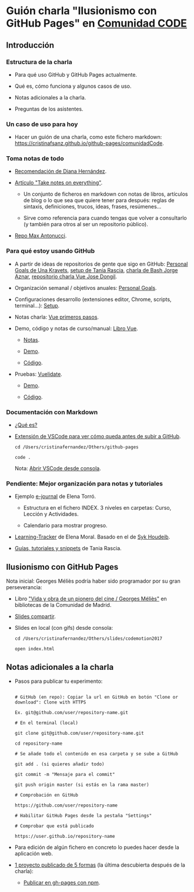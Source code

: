 # Guión charla "Ilusionismo con GitHub Pages" en [Comunidad CODE](https://comunidadcode.com/)

## Introducción

### Estructura de la charla

- Para qué uso GitHub y GitHub Pages actualmente.

- Qué es, cómo funciona y algunos casos de uso.

- Notas adicionales a la charla.

- Preguntas de los asistentes.

### Un caso de uso para hoy

- Hacer un guión de una charla, como este fichero markdown: https://cristinafsanz.github.io/github-pages/comunidadCode.

### Toma notas de todo

- [Recomendación de Diana Hernández](https://twitter.com/IfThenElse__/status/960117304456564736).

- [Artículo "Take notes on everything"](https://dev.to/maxwell_dev/takes-notes-on-everything-3io).

    - Un conjunto de ficheros en markdown con notas de libros, artículos de blog o lo que sea que quiere tener para después: reglas de sintaxis, definiciones, trucos, ideas, frases, resúmenes...

    - Sirve como referencia para cuando tengas que volver a consultarlo (y también para otros al ser un repositorio público).

- [Repo Max Antonucci](https://github.com/maxx1128/Webdev-Study-Notes).

### Para qué estoy usando GitHub

- A partir de ideas de repositorios de gente que sigo en GitHub: [Personal Goals de Una Kravets](https://una.im/personal-goals-guide/), [setup de Tania Rascia](https://github.com/taniarascia/setup), [charla de Bash Jorge Aznar](https://gist.github.com/jorgeatgu/6b1f9bdf8ae9b02ad69d2f7bd039aac9#automatizaci%C3%B3n-con-gulp-y-bash), [repositorio charla Vue Jose Dongil](https://github.com/jdonsan/charla-aprendiendo-vuejs).

- Organización semanal / objetivos anuales: [Personal Goals](https://github.com/cristinafsanz/personal-goals).

- Configuraciones desarrollo (extensiones editor, Chrome, scripts, terminal...): [Setup](https://github.com/cristinafsanz/setup).

- Notas charla: [Vue primeros pasos](https://github.com/cristinafsanz/vuejs-primeros-pasos).

- Demo, código y notas de curso/manual: [Libro Vue](https://github.com/cristinafsanz/vuejs-primeros-pasos/blob/master/libro-vue/README.md).
  
    - [Notas](https://github.com/cristinafsanz/vuejs-primeros-pasos/blob/master/libro-vue/README.md#cap%C3%ADtulo-4-creando-componentes).

    - [Demo](https://cristinafsanz.github.io/vuejs-primeros-pasos/libro-vue/capitulo4/).

    - [Código](https://github.com/cristinafsanz/vuejs-primeros-pasos/tree/master/libro-vue/capitulo4).

- Pruebas: [Vuelidate](https://github.com/cristinafsanz/vuejs-primeros-pasos/blob/master/vue-playground/phone-formatting/vuelidate-example/README.md).

    - [Demo](https://cristinafsanz.github.io/vuejs-primeros-pasos/vue-playground/phone-formatting/vuelidate-example/dist/).

    - [Código](https://github.com/cristinafsanz/vuejs-primeros-pasos/tree/master/vue-playground/phone-formatting/vuelidate-example/src).

### Documentación con Markdown

- [¿Qué es?](https://dev.to/kazz/boost-your-productivity-using-markdown-1be)

- [Extensión de VSCode para ver cómo queda antes de subir a GitHub](https://marketplace.visualstudio.com/items?itemName=hnw.vscode-auto-open-markdown-preview).

    ```
    cd /Users/cristinafernandez/Others/github-pages

    code .

    ```

    Nota: [Abrir VSCode desde consola](https://code.visualstudio.com/docs/setup/mac).

### Pendiente: Mejor organización para notas y tutoriales

- Ejemplo [e-journal](https://github.com/elenatorro/e-journal) de Elena Torró.

    - Estructura en el fichero INDEX. 3 niveles en carpetas: Curso, Lección y Actividades.

    - Calendario para mostrar progreso.

- [Learning-Tracker](https://github.com/elena-in-code/Learning-Tracker) de Elena Moral. Basado en el de [Syk Houdeib](https://github.com/Syknapse/My-Learning-Tracker).

- [Guías, tutoriales y snippets](https://github.com/taniarascia/guides) de Tania Rascia.

## Ilusionismo con GitHub Pages

Nota inicial: Georges Méliès podría haber sido programador por su gran perseverancia: 

- Libro ["Vida y obra de un pionero del cine / Georges Méliès"](http://www.madrid.org/biblio_publicas/cgi-bin/abnetopac?TITN=999193#absysNET) en bibliotecas de la Comunidad de Madrid.

- [Slides compartir](https://cristinafsanz.github.io/slides/github-pages/#slide=1).

- Slides en local (con gifs) desde consola:

    ```
    cd /Users/cristinafernandez/Others/slides/codemotion2017

    open index.html

    ```

## Notas adicionales a la charla

- Pasos para publicar tu experimento:

    ```

    # GitHub (en repo): Copiar la url en GitHub en botón "Clone or download": Clone with HTTPS

    Ex. git@github.com/user/repository-name.git

    # En el terminal (local)

    git clone git@github.com/user/repository-name.git

    cd repository-name

    # Se añade todo el contenido en esa carpeta y se sube a GitHub

    git add . (si quieres añadir todo)

    git commit -m "Mensaje para el commit"

    git push origin master (si estás en la rama master)

    # Comprobación en GitHub

    https://github.com/user/repository-name

    # Habilitar GitHub Pages desde la pestaña "Settings"

    # Comprobar que está publicado

    https://user.github.io/repository-name

    ```

- Para edición de algún fichero en concreto lo puedes hacer desde la aplicación web.

- [1 proyecto publicado de 5 formas](https://cristinafsanz.github.io/slides/github-pages/#slide=22) (la última descubierta después de la charla):

    - [Publicar en gh-pages con npm](https://github.com/cristinafsanz/vue-gh-pages-npm).





